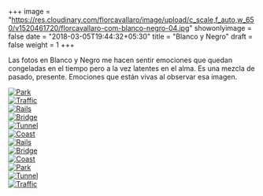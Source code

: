 +++
image = "https://res.cloudinary.com/florcavallaro/image/upload/c_scale,f_auto,w_650/v1520461720/florcavallaro-com-blanco-negro-04.jpg"
showonlyimage = false
date = "2018-03-05T19:44:32+05:30"
title = "Blanco y Negro"
draft = false
weight = 1
+++

Las fotos en Blanco y Negro me hacen sentir emociones que quedan congeladas en el tiempo pero a la vez latentes en el alma.
Es una mezcla de pasado, presente.
Emociones que están vivas al observar esa imagen.
<!--more-->

<div class="tz-gallery">
    <div class="row">
        <div class="col-sm-12 col-md-4">
            <a class="lightbox" href="https://res.cloudinary.com/florcavallaro/image/upload/f_auto,q_auto/v1520461766/florcavallaro-com-blanco-negro-02.jpg">
                <img src="https://res.cloudinary.com/florcavallaro/image/upload/f_auto,q_auto/v1520461766/florcavallaro-com-blanco-negro-02.jpg" alt="Park">
            </a>
        </div>
        <div class="col-sm-12 col-md-4">
            <a class="lightbox" href="https://res.cloudinary.com/florcavallaro/image/upload/f_auto,q_auto/v1520461766/florcavallaro-com-blanco-negro-10.jpg">
                <img src="https://res.cloudinary.com/florcavallaro/image/upload/f_auto,q_auto/v1520461766/florcavallaro-com-blanco-negro-10.jpg" alt="Traffic">
            </a>
        </div>
        <div class="col-sm-12 col-md-4">
            <a class="lightbox" href="https://res.cloudinary.com/florcavallaro/image/upload/f_auto,q_auto/v1520461766/florcavallaro-com-blanco-negro-12.jpg">
                <img src="https://res.cloudinary.com/florcavallaro/image/upload/f_auto,q_auto/v1520461766/florcavallaro-com-blanco-negro-12.jpg" alt="Rails">
            </a>
        </div>
        <div class="col-sm-12 col-md-4">
            <a class="lightbox" href="https://res.cloudinary.com/florcavallaro/image/upload/f_auto,q_auto/v1520461766/florcavallaro-com-blanco-negro-01.jpg">
                <img src="https://res.cloudinary.com/florcavallaro/image/upload/f_auto,q_auto/v1520461766/florcavallaro-com-blanco-negro-01.jpg" alt="Bridge">
            </a>
        </div>
        <div class="col-sm-12 col-md-4">
            <a class="lightbox" href="https://res.cloudinary.com/florcavallaro/image/upload/f_auto,q_auto/v1520461766/florcavallaro-com-blanco-negro-03.jpg">
                <img src="https://res.cloudinary.com/florcavallaro/image/upload/f_auto,q_auto/v1520461766/florcavallaro-com-blanco-negro-03.jpg" alt="Tunnel">
            </a>
        </div>
        <div class="col-sm-12 col-md-4">
            <a class="lightbox" href="https://res.cloudinary.com/florcavallaro/image/upload/f_auto,q_auto/v1520461766/florcavallaro-com-blanco-negro-05.jpg">
                <img src="https://res.cloudinary.com/florcavallaro/image/upload/f_auto,q_auto/v1520461766/florcavallaro-com-blanco-negro-05.jpg" alt="Coast">
            </a>
        </div> 
        <div class="col-sm-12 col-md-4">
            <a class="lightbox" href="https://res.cloudinary.com/florcavallaro/image/upload/f_auto,q_auto/v1520461766/florcavallaro-com-blanco-negro-06.jpg">
                <img src="https://res.cloudinary.com/florcavallaro/image/upload/f_auto,q_auto/v1520461766/florcavallaro-com-blanco-negro-06.jpg" alt="Rails">
            </a>
        </div>
        <div class="col-sm-12 col-md-4">
            <a class="lightbox" href="https://res.cloudinary.com/florcavallaro/image/upload/f_auto,q_auto/v1520461766/florcavallaro-com-blanco-negro-07.jpg">
                <img src="https://res.cloudinary.com/florcavallaro/image/upload/f_auto,q_auto/v1520461766/florcavallaro-com-blanco-negro-07.jpg" alt="Bridge">
            </a>
        </div>
        <div class="col-sm-12 col-md-4">
            <a class="lightbox" href="https://res.cloudinary.com/florcavallaro/image/upload/f_auto,q_auto/v1520461766/florcavallaro-com-blanco-negro-11.jpg">
                <img src="https://res.cloudinary.com/florcavallaro/image/upload/f_auto,q_auto/v1520461766/florcavallaro-com-blanco-negro-11.jpg" alt="Coast">
            </a>
        </div> 
        <div class="col-sm-12 col-md-4">
            <a class="lightbox" href="https://res.cloudinary.com/florcavallaro/image/upload/f_auto,q_auto/v1520461766/florcavallaro-com-blanco-negro-08.jpg">
                <img src="https://res.cloudinary.com/florcavallaro/image/upload/f_auto,q_auto/v1520461766/florcavallaro-com-blanco-negro-08.jpg" alt="Park">
            </a>
        </div>
        <div class="col-sm-12 col-md-4">
            <a class="lightbox" href="https://res.cloudinary.com/florcavallaro/image/upload/f_auto,q_auto/v1520461766/florcavallaro-com-blanco-negro-09.jpg">
                <img src="https://res.cloudinary.com/florcavallaro/image/upload/f_auto,q_auto/v1520461766/florcavallaro-com-blanco-negro-09.jpg" alt="Tunnel">
            </a>
        </div>
        <div class="col-sm-12 col-md-4">
            <a class="lightbox" href="https://res.cloudinary.com/florcavallaro/image/upload/f_auto,q_auto/v1520461766/florcavallaro-com-blanco-negro-04.jpg">
                <img src="https://res.cloudinary.com/florcavallaro/image/upload/f_auto,q_auto/v1520461766/florcavallaro-com-blanco-negro-04.jpg" alt="Traffic">
            </a>
        </div>
    </div>
</div>